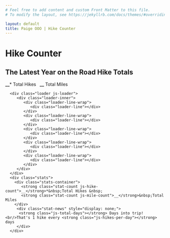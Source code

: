 ```yaml
---
# Feel free to add content and custom Front Matter to this file.
# To modify the layout, see https://jekyllrb.com/docs/themes/#overriding-theme-defaults

layout: default
title: Paige OOO | Hike Counter
---
```

<h1 >Hike Counter</h1>
<h2> The Latest Year on the Road Hike Totals </h2>

<div class="js-hikeCounter hikeCounter">
   <div class="stats">
        <div class="stats-container">
           <strong class="stat-count js-hike-count">__</strong>*&nbsp;Total Hikes &nbsp;
           <strong class="stat-count js-mile-count">__</strong>&nbsp;Total Miles
        </div>
         <div class="stat-news" style="display: none;">
          <strong class="js-total-days"></strong> Days into trip! <br/>That's 1 hike every <strong class="js-hikes-per-day"></strong> days
         </div>
      </div>
   <div class="grid">
      <ul id="hexGrid">
      </ul>

      <div class="loader js-loader">
         <div class="loader-inner">
            <div class="loader-line-wrap">
               <div class="loader-line"></div>
            </div>
            <div class="loader-line-wrap">
               <div class="loader-line"></div>
            </div>
            <div class="loader-line-wrap">
               <div class="loader-line"></div>
            </div>
            <div class="loader-line-wrap">
               <div class="loader-line"></div>
            </div>
            <div class="loader-line-wrap">
               <div class="loader-line"></div>
            </div>
         </div>
      </div>
      <div class="stats">
        <div class="stats-container">
           <strong class="stat-count js-hike-count">__</strong>*&nbsp;Total Hikes &nbsp;
           <strong class="stat-count js-mile-count">__</strong>&nbsp;Total Miles
        </div>
         <div class="stat-news" style="display: none;">
          <strong class="js-total-days"></strong> Days into trip! <br/>That's 1 hike every <strong class="js-hikes-per-day"></strong> days
         </div>
      </div>

   </div>
</div>

<script id="hike-template"  type="text/x-handlebars-template">
  {% raw %}
    {{#each entities}}
      <li class="hex" style="display: none;">
        <div class="hexIn">
          <a class="hexLink" href="#">
            <div class='img' style='background-image:url({{photo}});'></div>
            <h5 class="demo-headline">{{count}} <br/> {{name}}</h5>
          </a>
        </div>
      </li>
    {{/each}}
  {% endraw %}
</script>

